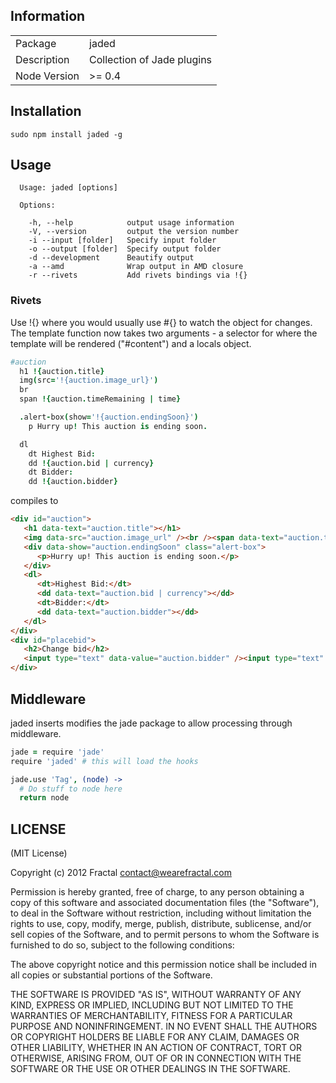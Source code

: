## Information

<table>
<tr> 
<td>Package</td><td>jaded</td>
</tr>
<tr>
<td>Description</td>
<td>Collection of Jade plugins</td>
</tr>
<tr>
<td>Node Version</td>
<td>>= 0.4</td>
</tr>
</table>

## Installation

```
sudo npm install jaded -g
```

## Usage

```
  Usage: jaded [options]

  Options:

    -h, --help            output usage information
    -V, --version         output the version number
    -i --input [folder]   Specify input folder
    -o --output [folder]  Specify output folder
    -d --development      Beautify output
    -a --amd              Wrap output in AMD closure
    -r --rivets           Add rivets bindings via !{}

```

### Rivets

Use !{} where you would usually use #{} to watch the object for changes. The template function now takes two arguments - a selector for where the template will be rendered ("#content") and a locals object.

```coffeescript
#auction
  h1 !{auction.title}
  img(src='!{auction.image_url}')
  br
  span !{auction.timeRemaining | time}

  .alert-box(show='!{auction.endingSoon}')
    p Hurry up! This auction is ending soon.

  dl
    dt Highest Bid:
    dd !{auction.bid | currency}
    dt Bidder:
    dd !{auction.bidder}
```

compiles to

```html
<div id="auction">
   <h1 data-text="auction.title"></h1>
   <img data-src="auction.image_url" /><br /><span data-text="auction.timeRemaining | seconds"></span>
   <div data-show="auction.endingSoon" class="alert-box">
      <p>Hurry up! This auction is ending soon.</p>
   </div>
   <dl>
      <dt>Highest Bid:</dt>
      <dd data-text="auction.bid | currency"></dd>
      <dt>Bidder:</dt>
      <dd data-text="auction.bidder"></dd>
   </dl>
</div>
<div id="placebid">
   <h2>Change bid</h2>
   <input type="text" data-value="auction.bidder" /><input type="text" data-value="auction.bid" />
</div>
```

## Middleware

jaded inserts modifies the jade package to allow processing through middleware.

```coffeescript
jade = require 'jade'
require 'jaded' # this will load the hooks

jade.use 'Tag', (node) ->
  # Do stuff to node here
  return node
```

## LICENSE

(MIT License)

Copyright (c) 2012 Fractal <contact@wearefractal.com>

Permission is hereby granted, free of charge, to any person obtaining
a copy of this software and associated documentation files (the
"Software"), to deal in the Software without restriction, including
without limitation the rights to use, copy, modify, merge, publish,
distribute, sublicense, and/or sell copies of the Software, and to
permit persons to whom the Software is furnished to do so, subject to
the following conditions:

The above copyright notice and this permission notice shall be
included in all copies or substantial portions of the Software.

THE SOFTWARE IS PROVIDED "AS IS", WITHOUT WARRANTY OF ANY KIND,
EXPRESS OR IMPLIED, INCLUDING BUT NOT LIMITED TO THE WARRANTIES OF
MERCHANTABILITY, FITNESS FOR A PARTICULAR PURPOSE AND
NONINFRINGEMENT. IN NO EVENT SHALL THE AUTHORS OR COPYRIGHT HOLDERS BE
LIABLE FOR ANY CLAIM, DAMAGES OR OTHER LIABILITY, WHETHER IN AN ACTION
OF CONTRACT, TORT OR OTHERWISE, ARISING FROM, OUT OF OR IN CONNECTION
WITH THE SOFTWARE OR THE USE OR OTHER DEALINGS IN THE SOFTWARE.
